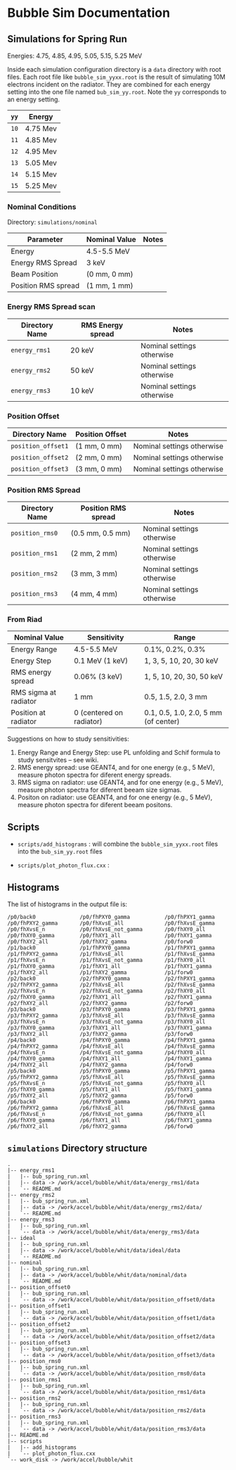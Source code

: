 # Bubble Sim Documentation

## Simulations for Spring Run

Energies: 4.75, 4.85, 4.95, 5.05, 5.15, 5.25 MeV

Inside each simulation configuration directory is a `data` directory with root 
files. Each root file like `bubble_sim_yyxx.root` is the result of simulating 
10M electrons incident on the radiator. They are combined for each energy 
setting into the one file named `bub_sim_yy.root`.  Note the `yy` corresponds 
to an energy setting.

| `yy`       | Energy     |
| ---------- | ---------- |
| `10`       | 4.75 Mev   |
| `11`       | 4.85 Mev   |
| `12`       | 4.95 Mev   |
| `13`       | 5.05 Mev   |
| `14`       | 5.15 Mev   |
| `15`       | 5.25 Mev   |


### Nominal Conditions

Directory: `simulations/nominal`

| Parameter             | Nominal Value   | Notes   |
| --------------------- | --------------- | ------- |
| Energy                | 4.5-5.5 MeV     |         |
| Energy RMS Spread     | 3 keV           |         |
| Beam Position         | (0 mm, 0 mm)    |         |
| Position RMS spread   | (1 mm, 1 mm)    |         |

### Energy RMS Spread scan

| Directory Name   | RMS Energy spread   | Notes                        |
| ---------------- | ------------------- | ---------------------------- |
| `energy_rms1`    | 20 keV              | Nominal settings otherwise   |
| `energy_rms2`    | 50 keV              | Nominal settings otherwise   |
| `energy_rms3`    | 10 keV              | Nominal settings otherwise   |


### Position Offset

| Directory Name     | Position Offset     | Notes                        |
| ---------------    | ------------------- | ---------------------------- |
| `position_offset1` | (1 mm, 0 mm)        | Nominal settings otherwise   |
| `position_offset2` | (2 mm, 0 mm)        | Nominal settings otherwise   |
| `position_offset3` | (3 mm, 0 mm)        | Nominal settings otherwise   |

### Position RMS Spread

| Directory Name     | Position RMS spread | Notes                        |
| ---------------    | ------------------- | ---------------------------- |
| `position_rms0`    | (0.5 mm, 0.5 mm)    | Nominal settings otherwise   |
| `position_rms1`    | (2 mm, 2 mm)        | Nominal settings otherwise   |
| `position_rms2`    | (3 mm, 3 mm)        | Nominal settings otherwise   |
| `position_rms3`    | (4 mm, 4 mm)        | Nominal settings otherwise   |

### From Riad

| Nominal Value             | Sensitivity                  | Range                                    |
| ------------------------- | ---------------------------- | ---------------------------------------- |
| Energy Range              | 4.5-5.5 MeV                  | 0.1%, 0.2%, 0.3%                         |
| Energy Step               | 0.1 MeV (1 keV)              | 1, 3, 5, 10, 20, 30 keV                  |
| RMS energy spread         | 0.06% (3 keV)                | 1, 5, 10, 20, 30, 50 keV                 |
| RMS sigma at radiator     | 1 mm                         | 0.5, 1.5, 2.0, 3 mm                      |
| Position at radiator      | 0 (centered on radiator)     | 0.1, 0.5, 1.0, 2.0, 5 mm (of center)     |


Suggestions on how to study sensitivities:
1. Energy Range and Energy Step: use PL unfolding and Schif formula to study 
sensitvites – see wiki.
2. RMS energy spread: use GEANT4, and for one energy (e.g., 5 MeV), measure 
photon spectra for
diferent energy spreads.
3. RMS sigma on radiator: use GEANT4, and for one energy (e.g., 5 MeV), 
measure photon spectra for
diferent beeam size sigmas.
4. Positon on radiator: use GEANT4, and for one energy (e.g., 5 MeV), 
measure photon spectra for diferent beeam positons.

## Scripts

* `scripts/add_histograms` : will combine the  `bubble_sim_yyxx.root` files 
into the `bub_sim_yy.root`  files

* `scripts/plot_photon_flux.cxx` :

## Histograms 

The list of histograms in the output file is:

```
/p0/back0              /p0/fhPXY0_gamma           /p0/fhPXY1_gamma
/p0/fhPXY2_gamma       /p0/fhXvsE_all             /p0/fhXvsE_gamma
/p0/fhXvsE_n           /p0/fhXvsE_not_gamma       /p0/fhXY0_all
/p0/fhXY0_gamma        /p0/fhXY1_all              /p0/fhXY1_gamma
/p0/fhXY2_all          /p0/fhXY2_gamma            /p0/forw0
/p1/back0              /p1/fhPXY0_gamma           /p1/fhPXY1_gamma
/p1/fhPXY2_gamma       /p1/fhXvsE_all             /p1/fhXvsE_gamma
/p1/fhXvsE_n           /p1/fhXvsE_not_gamma       /p1/fhXY0_all
/p1/fhXY0_gamma        /p1/fhXY1_all              /p1/fhXY1_gamma
/p1/fhXY2_all          /p1/fhXY2_gamma            /p1/forw0
/p2/back0              /p2/fhPXY0_gamma           /p2/fhPXY1_gamma
/p2/fhPXY2_gamma       /p2/fhXvsE_all             /p2/fhXvsE_gamma
/p2/fhXvsE_n           /p2/fhXvsE_not_gamma       /p2/fhXY0_all
/p2/fhXY0_gamma        /p2/fhXY1_all              /p2/fhXY1_gamma
/p2/fhXY2_all          /p2/fhXY2_gamma            /p2/forw0
/p3/back0              /p3/fhPXY0_gamma           /p3/fhPXY1_gamma
/p3/fhPXY2_gamma       /p3/fhXvsE_all             /p3/fhXvsE_gamma
/p3/fhXvsE_n           /p3/fhXvsE_not_gamma       /p3/fhXY0_all
/p3/fhXY0_gamma        /p3/fhXY1_all              /p3/fhXY1_gamma
/p3/fhXY2_all          /p3/fhXY2_gamma            /p3/forw0
/p4/back0              /p4/fhPXY0_gamma           /p4/fhPXY1_gamma
/p4/fhPXY2_gamma       /p4/fhXvsE_all             /p4/fhXvsE_gamma
/p4/fhXvsE_n           /p4/fhXvsE_not_gamma       /p4/fhXY0_all
/p4/fhXY0_gamma        /p4/fhXY1_all              /p4/fhXY1_gamma
/p4/fhXY2_all          /p4/fhXY2_gamma            /p4/forw0
/p5/back0              /p5/fhPXY0_gamma           /p5/fhPXY1_gamma
/p5/fhPXY2_gamma       /p5/fhXvsE_all             /p5/fhXvsE_gamma
/p5/fhXvsE_n           /p5/fhXvsE_not_gamma       /p5/fhXY0_all
/p5/fhXY0_gamma        /p5/fhXY1_all              /p5/fhXY1_gamma
/p5/fhXY2_all          /p5/fhXY2_gamma            /p5/forw0
/p6/back0              /p6/fhPXY0_gamma           /p6/fhPXY1_gamma
/p6/fhPXY2_gamma       /p6/fhXvsE_all             /p6/fhXvsE_gamma
/p6/fhXvsE_n           /p6/fhXvsE_not_gamma       /p6/fhXY0_all
/p6/fhXY0_gamma        /p6/fhXY1_all              /p6/fhXY1_gamma
/p6/fhXY2_all          /p6/fhXY2_gamma            /p6/forw0
```



## `simulations` Directory structure

```
.
|-- energy_rms1
|   |-- bub_spring_run.xml
|   |-- data -> /work/accel/bubble/whit/data/energy_rms1/data
|   `-- README.md
|-- energy_rms2
|   |-- bub_spring_run.xml
|   |-- data -> /work/accel/bubble/whit/data/energy_rms2/data/
|   `-- README.md
|-- energy_rms3
|   |-- bub_spring_run.xml
|   `-- data -> /work/accel/bubble/whit/data/energy_rms3/data
|-- ideal
|   |-- bub_spring_run.xml
|   |-- data -> /work/accel/bubble/whit/data/ideal/data
|   `-- README.md
|-- nominal
|   |-- bub_spring_run.xml
|   |-- data -> /work/accel/bubble/whit/data/nominal/data
|   `-- README.md
|-- position_offset0
|   |-- bub_spring_run.xml
|   `-- data -> /work/accel/bubble/whit/data/position_offset0/data
|-- position_offset1
|   |-- bub_spring_run.xml
|   `-- data -> /work/accel/bubble/whit/data/position_offset1/data
|-- position_offset2
|   |-- bub_spring_run.xml
|   `-- data -> /work/accel/bubble/whit/data/position_offset2/data
|-- position_offset3
|   |-- bub_spring_run.xml
|   `-- data -> /work/accel/bubble/whit/data/position_offset3/data
|-- position_rms0
|   |-- bub_spring_run.xml
|   `-- data -> /work/accel/bubble/whit/data/position_rms0/data
|-- position_rms1
|   |-- bub_spring_run.xml
|   `-- data -> /work/accel/bubble/whit/data/position_rms1/data
|-- position_rms2
|   |-- bub_spring_run.xml
|   `-- data -> /work/accel/bubble/whit/data/position_rms2/data
|-- position_rms3
|   |-- bub_spring_run.xml
|   `-- data -> /work/accel/bubble/whit/data/position_rms3/data
|-- README.md
|-- scripts
|   |-- add_histograms
|   `-- plot_photon_flux.cxx
`-- work_disk -> /work/accel/bubble/whit
```


